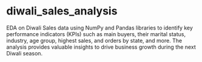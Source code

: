 # diwali_sales_analysis
EDA on Diwali Sales data using NumPy and Pandas libraries to identify key performance indicators (KPIs) such as main buyers, their marital status, industry, age group, highest sales, and orders by state, and more. The analysis provides valuable insights to drive business growth during the next Diwali season.

